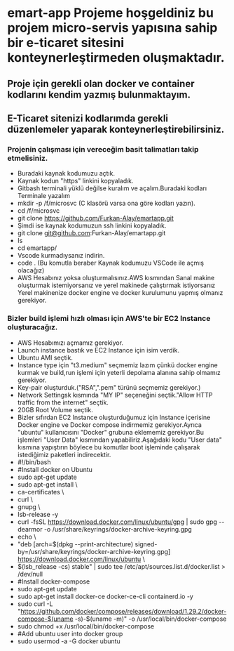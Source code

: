 # emart-app Projeme hoşgeldiniz bu projem micro-servis yapısına sahip bir e-ticaret sitesini konteynerleştirmeden oluşmaktadır.
## Proje için gerekli olan docker ve container kodlarını kendim yazmış bulunmaktayım.
## E-Ticaret sitenizi kodlarımda gerekli düzenlemeler yaparak konteynerleştirebilirsiniz.
### Projenin çalışması için vereceğim basit talimatları takip etmelisiniz.
* Buradaki kaynak kodumuzu açtık.
* Kaynak kodun "https" linkini kopyaladık.
* Gitbash terminali yüklü değilse kuralım ve açalım.Buradaki kodları Terminale yazalım
* mkdir -p /f/microsvc (C klasörü varsa ona göre kodları yazın).
* cd /f/microsvc
* git clone https://github.com/Furkan-Alay/emartapp.git
* Şimdi ise kaynak kodumuzun ssh linkini kopyaladık.
* git clone git@github.com:Furkan-Alay/emartapp.git
* ls
* cd emartapp/
* Vscode kurmadıysanız indirin.
* code . (Bu komutla beraber Kaynak kodumuzu VSCode ile açmış olacağız)
* AWS Hesabınız yoksa oluşturmalısınız.AWS kısmından Sanal makine oluşturmak istemiyorsanız ve yerel makinede çalıştırmak istiyorsanız Yerel makinenize docker engine ve docker kurulumunu yapmış olmanız gerekiyor.
### Bizler build işlemi hızlı olması için AWS'te bir EC2 Instance oluşturacağız.
* AWS Hesabımızı açmamız gerekiyor.
* Launch instance bastık ve EC2 Instance için isim verdik.
* Ubuntu AMI seçtik.
* Instance type için "t3.medium" seçmemiz lazım çünkü docker engine kurmak ve build,run işlemi için yeterli depolama alanına sahip olmamız gerekiyor.
* Key-pair oluşturduk.("RSA",".pem" türünü seçmemiz gerekiyor.)
* Network Settingsk kısmında "MY IP" seçeneğini seçtik."Allow HTTP traffic from the internet" seçtik.
* 20GB Root Volume seçtik.
* Bizler sıfırdan EC2 Instance oluşturduğumuz için Instance içerisine Docker engine ve Docker compose indirmemiz gerekiyor.Ayrıca "ubuntu" kullanıcısını "Docker" grubuna eklememiz gerekiyor.Bu işlemleri "User Data" kısmından yapabiliriz.Aşağıdaki kodu "User data" kısmına yapıştırın böylece bu komutlar boot işleminde çalışarak istediğimiz paketleri indirecektir. 
* #!/bin/bash
* #Install docker on Ubuntu
* sudo apt-get update
* sudo apt-get install \
* ca-certificates \
* curl \
* gnupg \
* lsb-release -y
* curl -fsSL https://download.docker.com/linux/ubuntu/gpg | sudo gpg --dearmor -o /usr/share/keyrings/docker-archive-keyring.gpg
* echo \
* "deb [arch=$(dpkg --print-architecture) signed-by=/usr/share/keyrings/docker-archive-keyring.gpg] https://download.docker.com/linux/ubuntu \
* $(lsb_release -cs) stable" | sudo tee /etc/apt/sources.list.d/docker.list > /dev/null
* #Install docker-compose
* sudo apt-get update
* sudo apt-get install docker-ce docker-ce-cli containerd.io -y
* sudo curl -L "https://github.com/docker/compose/releases/download/1.29.2/docker-compose-$(uname -s)-$(uname -m)" -o /usr/local/bin/docker-compose
* sudo chmod +x /usr/local/bin/docker-compose
* #Add ubuntu user into docker group
* sudo usermod -a -G docker ubuntu
  

